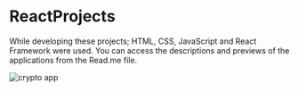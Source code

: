 # ReactProjects
While developing these projects; HTML, CSS, JavaScript and React Framework were used. You can access the descriptions and previews of the applications from the Read.me file.

![crypto app](https://user-images.githubusercontent.com/73952475/125190631-c8d62e80-e246-11eb-9191-9419b475d412.jpg)
